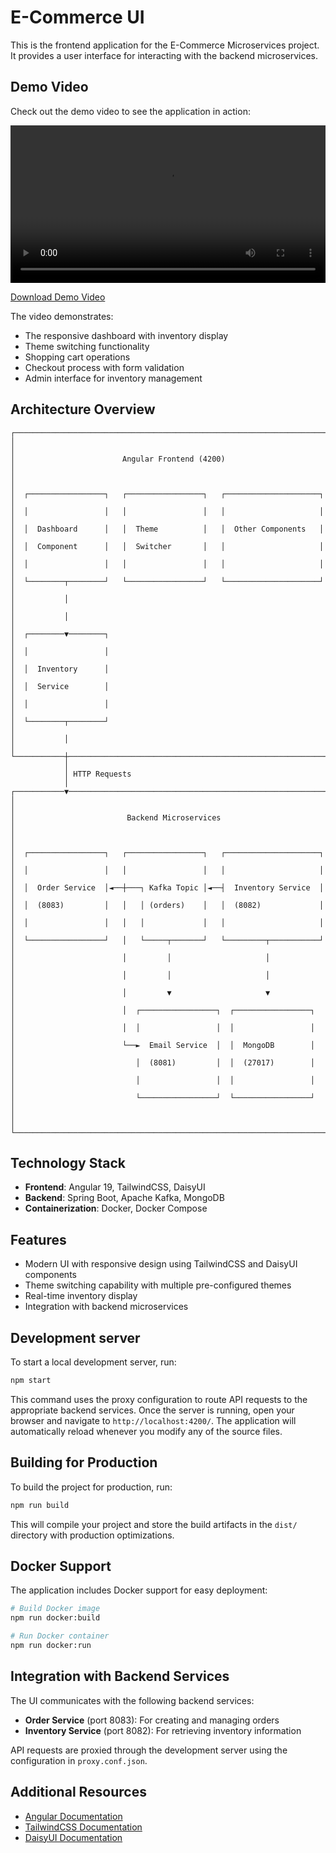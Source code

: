 # E-Commerce UI

This is the frontend application for the E-Commerce Microservices project. It provides a user interface for interacting with the backend microservices.

## Demo Video

Check out the demo video to see the application in action:

<video width="100%" controls>
  <source src="../assets/e-commerce.mp4" type="video/mp4">
  Your browser does not support the video tag.
</video>

[Download Demo Video](../assets/e-commerce.mp4)

The video demonstrates:

- The responsive dashboard with inventory display
- Theme switching functionality
- Shopping cart operations
- Checkout process with form validation
- Admin interface for inventory management

## Architecture Overview

```
┌─────────────────────────────────────────────────────────────────────────┐
│                                                                         │
│                        Angular Frontend (4200)                          │
│                                                                         │
│  ┌─────────────────┐   ┌─────────────────┐   ┌─────────────────────┐   │
│  │                 │   │                 │   │                     │   │
│  │  Dashboard      │   │  Theme          │   │  Other Components   │   │
│  │  Component      │   │  Switcher       │   │                     │   │
│  │                 │   │                 │   │                     │   │
│  └────────┬────────┘   └─────────────────┘   └─────────────────────┘   │
│           │                                                             │
│           │                                                             │
│  ┌────────▼────────┐                                                    │
│  │                 │                                                    │
│  │  Inventory      │                                                    │
│  │  Service        │                                                    │
│  │                 │                                                    │
│  └────────┬────────┘                                                    │
│           │                                                             │
└───────────┼─────────────────────────────────────────────────────────────┘
            │
            │ HTTP Requests
            │
┌───────────▼─────────────────────────────────────────────────────────────┐
│                                                                         │
│                         Backend Microservices                           │
│                                                                         │
│  ┌─────────────────┐   ┌─────────────────┐   ┌─────────────────────┐   │
│  │                 │   │                 │   │                     │   │
│  │  Order Service  │◄──┼───┐ Kafka Topic │◄──┤  Inventory Service  │   │
│  │  (8083)         │   │   │ (orders)    │   │  (8082)             │   │
│  │                 │   │   │             │   │                     │   │
│  └─────────────────┘   │   └─────┬───────┘   └─────────┬───────────┘   │
│                        │         │                     │               │
│                        │         │                     │               │
│                        │         ▼                     ▼               │
│                        │  ┌─────────────────┐  ┌─────────────────┐     │
│                        │  │                 │  │                 │     │
│                        └──►  Email Service  │  │  MongoDB        │     │
│                           │  (8081)         │  │  (27017)        │     │
│                           │                 │  │                 │     │
│                           └─────────────────┘  └─────────────────┘     │
│                                                                        │
└────────────────────────────────────────────────────────────────────────┘
```

## Technology Stack

- **Frontend**: Angular 19, TailwindCSS, DaisyUI
- **Backend**: Spring Boot, Apache Kafka, MongoDB
- **Containerization**: Docker, Docker Compose

## Features

- Modern UI with responsive design using TailwindCSS and DaisyUI components
- Theme switching capability with multiple pre-configured themes
- Real-time inventory display
- Integration with backend microservices

## Development server

To start a local development server, run:

```bash
npm start
```

This command uses the proxy configuration to route API requests to the appropriate backend services. Once the server is running, open your browser and navigate to `http://localhost:4200/`. The application will automatically reload whenever you modify any of the source files.

## Building for Production

To build the project for production, run:

```bash
npm run build
```

This will compile your project and store the build artifacts in the `dist/` directory with production optimizations.

## Docker Support

The application includes Docker support for easy deployment:

```bash
# Build Docker image
npm run docker:build

# Run Docker container
npm run docker:run
```

## Integration with Backend Services

The UI communicates with the following backend services:

- **Order Service** (port 8083): For creating and managing orders
- **Inventory Service** (port 8082): For retrieving inventory information

API requests are proxied through the development server using the configuration in `proxy.conf.json`.

## Additional Resources

- [Angular Documentation](https://angular.dev/)
- [TailwindCSS Documentation](https://tailwindcss.com/docs)
- [DaisyUI Documentation](https://daisyui.com/docs/)
